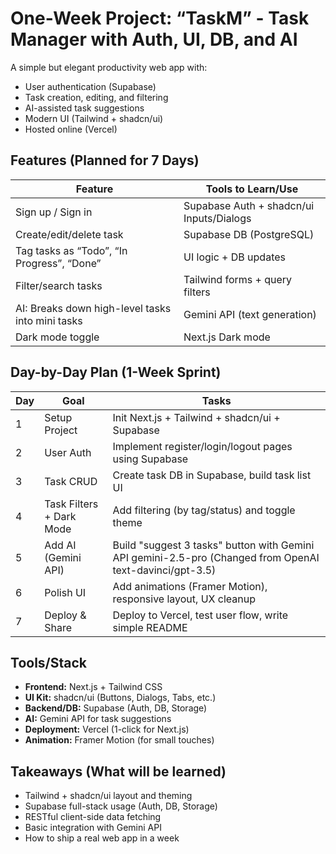 # One-Week Project: “TaskM” - Task Manager with Auth, UI, DB, and AI

A simple but elegant productivity web app with:

- User authentication (Supabase)
- Task creation, editing, and filtering
- AI-assisted task suggestions
- Modern UI (Tailwind + shadcn/ui)
- Hosted online (Vercel)

## Features (Planned for 7 Days)

| Feature                                          | Tools to Learn/Use                       |
| ------------------------------------------------ | ---------------------------------------- |
| Sign up / Sign in                                | Supabase Auth + shadcn/ui Inputs/Dialogs |
| Create/edit/delete task                          | Supabase DB (PostgreSQL)                 |
| Tag tasks as “Todo”, “In Progress”, “Done”       | UI logic + DB updates                    |
| Filter/search tasks                              | Tailwind forms + query filters           |
| AI: Breaks down high-level tasks into mini tasks | Gemini API (text generation)             |
| Dark mode toggle                                 | Next.js Dark mode                        |

## Day-by-Day Plan (1-Week Sprint)

| Day | Goal                     | Tasks                                                                                                    |
| --- | ------------------------ | -------------------------------------------------------------------------------------------------------- |
| 1   | Setup Project            | Init Next.js + Tailwind + shadcn/ui + Supabase                                                           |
| 2   | User Auth                | Implement register/login/logout pages using Supabase                                                     |
| 3   | Task CRUD                | Create task DB in Supabase, build task list UI                                                           |
| 4   | Task Filters + Dark Mode | Add filtering (by tag/status) and toggle theme                                                           |
| 5   | Add AI (Gemini API)      | Build "suggest 3 tasks" button with Gemini API gemini-2.5-pro (Changed from OpenAI text-davinci/gpt-3.5) |
| 6   | Polish UI                | Add animations (Framer Motion), responsive layout, UX cleanup                                            |
| 7   | Deploy & Share           | Deploy to Vercel, test user flow, write simple README                                                    |

## Tools/Stack

- **Frontend:** Next.js + Tailwind CSS
- **UI Kit:** shadcn/ui (Buttons, Dialogs, Tabs, etc.)
- **Backend/DB:** Supabase (Auth, DB, Storage)
- **AI:** Gemini API for task suggestions
- **Deployment:** Vercel (1-click for Next.js)
- **Animation:** Framer Motion (for small touches)

## Takeaways (What will be learned)

- Tailwind + shadcn/ui layout and theming
- Supabase full-stack usage (Auth, DB, Storage)
- RESTful client-side data fetching
- Basic integration with Gemini API
- How to ship a real web app in a week
